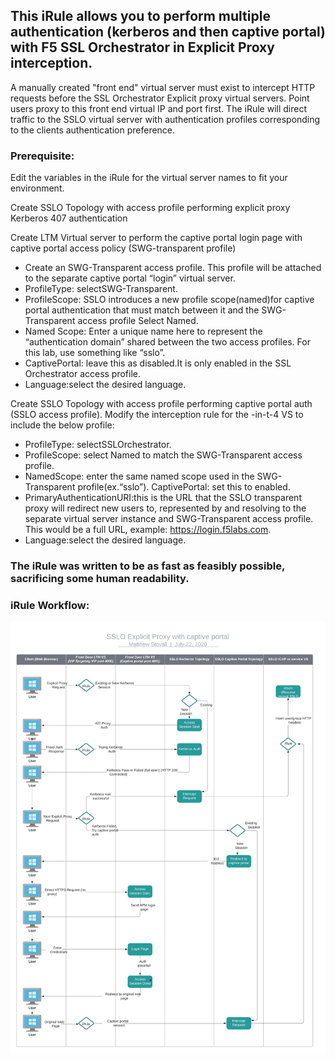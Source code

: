 ## This iRule allows you to perform multiple authentication (kerberos and then captive portal) with F5 SSL Orchestrator in Explicit Proxy interception. 

A manually created "front end" virtual server must exist to intercept HTTP requests before the SSL Orchestrator Explicit proxy virtual servers. 
Point users proxy to this front end virtual IP and port first. The iRule will direct traffic to the SSLO virtual server with authentication profiles corresponding to the clients authentication preference.    

### Prerequisite: 
Edit the variables in the iRule for the virtual server names to fit your environment.   

Create SSLO Topology with access profile performing explicit proxy Kerberos 407 authentication  
  
Create LTM Virtual server to perform the captive portal login page with captive portal access policy (SWG-transparent profile)  
- Create an SWG-Transparent access profile. This profile will be attached to the separate captive portal “login” virtual server.
- ProfileType: selectSWG-Transparent.
- ProfileScope: SSLO introduces a new profile scope(named)for captive portal authentication that must match between it and the SWG-Transparent access profile Select Named.
- Named Scope: Enter a unique name here to represent the “authentication domain” shared between the two access profiles. For this lab, use something like “sslo”.
- CaptivePortal: leave this as disabled.It is only enabled in the SSL Orchestrator access profile.
- Language:select the desired language.  
  
Create SSLO Topology with access profile performing captive portal auth (SSLO access profile). Modify the interception rule for the -in-t-4 VS to include the below profile:     
- ProfileType: selectSSLOrchestrator.
- ProfileScope: select Named to match the SWG-Transparent access profile.
- NamedScope: enter the same named scope used in the SWG-Transparent profile(ex.“sslo”). CaptivePortal: set this to enabled.
- PrimaryAuthenticationURI:this is the URL that the SSLO transparent proxy will redirect new users to, represented by and resolving to the separate virtual server instance and SWG-Transparent access profile. This would be a full URL, example: https://login.f5labs.com.
- Language:select the desired language.
### The iRule was written to be as fast as feasibly possible, sacrificing some human readability.  

### iRule Workflow: 
![iRule Workflow](https://raw.githubusercontent.com/megamattzilla/iRules/master/SSLO_Multiple_Auth/irule_flow.jpeg)
